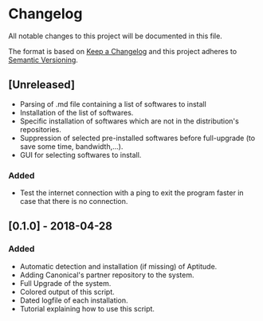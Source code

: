 # Changelog
All notable changes to this project will be documented in this file.

The format is based on [Keep a Changelog](http://keepachangelog.com/en/1.0.0/)
and this project adheres to [Semantic Versioning](http://semver.org/spec/v2.0.0.html).

## [Unreleased]
- Parsing of .md file containing a list of softwares to install
- Installation of the list of softwares.
- Specific installation of softwares which are not in the distribution's repositories.
- Suppression of selected pre-installed softwares before full-upgrade (to save some time, bandwidth,...).
- GUI for selecting softwares to install.

### Added
- Test the internet connection with a ping to exit the program faster in case that there is no connection.


## [0.1.0] - 2018-04-28
### Added
- Automatic detection and installation (if missing) of Aptitude.
- Adding Canonical's partner repository to the system.
- Full Upgrade of the system.
- Colored output of this script.
- Dated logfile of each installation.
- Tutorial explaining how to use this script.
